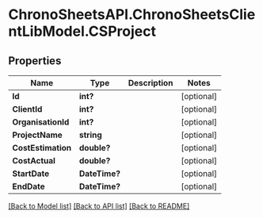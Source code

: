 # ChronoSheetsAPI.ChronoSheetsClientLibModel.CSProject
## Properties

Name | Type | Description | Notes
------------ | ------------- | ------------- | -------------
**Id** | **int?** |  | [optional] 
**ClientId** | **int?** |  | [optional] 
**OrganisationId** | **int?** |  | [optional] 
**ProjectName** | **string** |  | [optional] 
**CostEstimation** | **double?** |  | [optional] 
**CostActual** | **double?** |  | [optional] 
**StartDate** | **DateTime?** |  | [optional] 
**EndDate** | **DateTime?** |  | [optional] 

[[Back to Model list]](../README.md#documentation-for-models) [[Back to API list]](../README.md#documentation-for-api-endpoints) [[Back to README]](../README.md)


